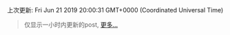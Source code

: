 
  
 上次更新: Fri Jun 21 2019 20:00:31 GMT+0000 (Coordinated Universal Time) 

 > 仅显示一小时内更新的post, [更多...](screenshots/)
  
